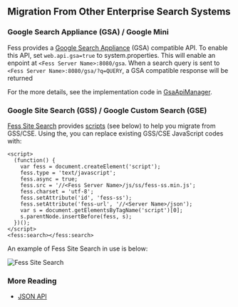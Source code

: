 ## Migration From Other Enterprise Search Systems

### Google Search Appliance (GSA) / Google Mini

Fess provides a [Google Search Appliance](https://enterprise.google.com/search/products/gsa.html) (GSA) compatible API. To enable this API, set `web.api.gsa=true` to system.properties. This will enable an enpoint at `<Fess Server Name>:8080/gsa`. When a search query is sent to `<Fess Server Name>:8080/gsa/?q=QUERY`, a GSA compatible response will be returned

For the more details, see the implementation code in [GsaApiManager](/src/main/java/org/codelibs/fess/api/gsa/GsaApiManager.java).

### Google Site Search (GSS) / Google Custom Search (GSE)

[Fess Site Search](https://github.com/codelibs/fess-site-search) provides [scripts](https://fss-generator.codelibs.org/docs/manual) (see below) to help you migrate from GSS/CSE.
Using the, you can replace existing GSS/CSE JavaScript codes with:

```
<script>
  (function() {
    var fess = document.createElement('script');
    fess.type = 'text/javascript';
    fess.async = true;
    fess.src = '//<Fess Server Name>/js/ss/fess-ss.min.js';
    fess.charset = 'utf-8';
    fess.setAttribute('id', 'fess-ss');
    fess.setAttribute('fess-url', '//<Server Name>/json');
    var s = document.getElementsByTagName('script')[0];
    s.parentNode.insertBefore(fess, s);
  })();
</script>
<fess:search></fess:search>
```

An example of Fess Site Search in use is below:

![Fess Site Search](https://fess.codelibs.org/_images/fess-ss-1.png "Fess Site Search")


### More Reading

- [JSON API](https://fess.codelibs.org/12.5/user/json-response.html)
